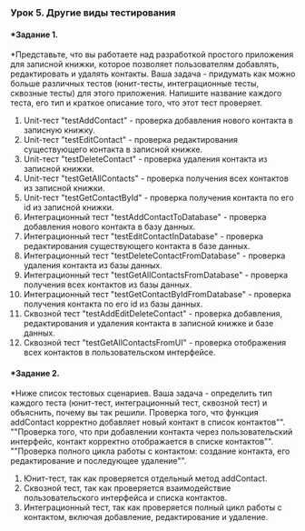 ### Урок 5. Другие виды тестирования
#### *Задание 1. 
*Представьте, что вы работаете над разработкой простого приложения для записной книжки, которое позволяет пользователям добавлять, редактировать и удалять контакты.
Ваша задача - придумать как можно больше различных тестов (юнит-тесты, интеграционные тесты, сквозные тесты) для этого приложения. Напишите название каждого теста, его тип и краткое описание того, что этот тест проверяет.

1. Unit-тест "testAddContact" - проверка добавления нового контакта в записную книжку.
2. Unit-тест "testEditContact" - проверка редактирования существующего контакта в записной книжке.
3. Unit-тест "testDeleteContact" - проверка удаления контакта из записной книжки.
4. Unit-тест "testGetAllContacts" - проверка получения всех контактов из записной книжки.
5. Unit-тест "testGetContactById" - проверка получения контакта по его id из записной книжки.
6. Интеграционный тест "testAddContactToDatabase" - проверка добавления нового контакта в базу данных.
7. Интеграционный тест "testEditContactInDatabase" - проверка редактирования существующего контакта в базе данных.
8. Интеграционный тест "testDeleteContactFromDatabase" - проверка удаления контакта из базы данных.
9. Интеграционный тест "testGetAllContactsFromDatabase" - проверка получения всех контактов из базы данных.
10. Интеграционный тест "testGetContactByIdFromDatabase" - проверка получения контакта по его id из базы данных.
11. Сквозной тест "testAddEditDeleteContact" - проверка добавления, редактирования и удаления контакта в записной книжке и базе данных.
12. Сквозной тест "testGetAllContactsFromUI" - проверка отображения всех контактов в пользовательском интерфейсе.

#### *Задание 2. 
*Ниже список тестовых сценариев. Ваша задача - определить тип каждого теста (юнит-тест, интеграционный тест, сквозной тест) и объяснить, почему вы так решили.
Проверка того, что функция addContact корректно добавляет новый контакт в список контактов"".
""Проверка того, что при добавлении контакта через пользовательский интерфейс, контакт корректно отображается в списке контактов"".
""Проверка полного цикла работы с контактом: создание контакта, его редактирование и последующее удаление"".

1. Юнит-тест, так как проверяется отдельный метод addContact.
2. Сквозной тест, так как проверяется взаимодействие пользовательского интерфейса и списка контактов.
3. Интеграционный тест, так как проверяется полный цикл работы с контактом, включая добавление, редактирование и удаление.